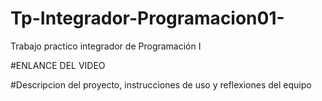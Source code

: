 # Tp-Integrador-Programacion01-
Trabajo practico integrador de Programación I 

#ENLANCE DEL VIDEO


#Descripcion del proyecto, instrucciones de uso y reflexiones del equipo